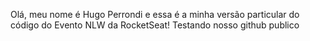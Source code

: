 Olá, meu nome é Hugo Perrondi e essa é a minha versão particular do código do Evento NLW da RocketSeat!
Testando nosso github publico
